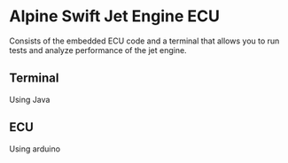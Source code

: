 # Alpine Swift Jet Engine ECU #

Consists of the embedded ECU code and a terminal that allows you to run tests and analyze performance of the jet engine.

## Terminal ##

Using Java

## ECU ##

Using arduino